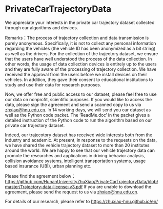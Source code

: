 # PrivateCarTrajectoryData

We appreciate your interests in the private car trajectory dataset collected through our algorithms and devices. 

Remarks：The process of trajectory collection and data transmission is purely anonymous. Specifically, it is not to collect any personal information regarding the vehicles (the vehicle ID has been anonymized as a bit string) as well as the drivers. For the collection of the trajectory dataset, we ensure that the users have well understood the process of the data collection. In other words, the usage of data collection devices is entirely up to the users and they are fully aware of the processing of trajectory collection. We have received the approval from the users before we install devices on their vehicles. In addition, they gave their consent to educational institutions to study and use their data for research purposes.

Now, we offer free and public access to our dataset, please feel free to use our data on nonprofit, scientific purposes. If you would like to access the data, please sign the agreement  and send a scanned copy to us via zhxiao@hnu.edu.cn. In 14 working days, we will send you our dataset as well as the Python code packet. The ‘ReadMe.doc’ in the packet gives a detailed instruction of the Python code to run the  algorithm based on our private car trajectory dataset.

Indeed, our trajecotory dataset has received wide interests both from the industry and academic. At present, in response to the requests on the data, we have shared the vehicle trajectory dataset to more than 20 institutes around the world. We are happy to see that our vehicle trajectory data can promote the researches and applications in driving behavior analysis, collision avoidance systems, intelligent transportation systems, usage based insurance (UBI), urban planning etc.

Please find the agreement below：
https://github.com/HunanUniversityZhuXiao/PrivateCarTrajectoryData/blob/master/Trajectory-data-license-v3.pdf
If you are unable to download the agreement, please send the request to us via zhxiao@hnu.edu.cn. 

For details of our research, please refer to https://zhuxiao-hnu.github.io/en/
